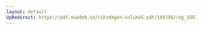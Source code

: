 ```yaml
---
layout: default
UpRedirect: https://pdf.swedeb.se/riksdagen-volumeG-pdf/199798/reg_199798/reg_199798_0532.pdf
---
```

